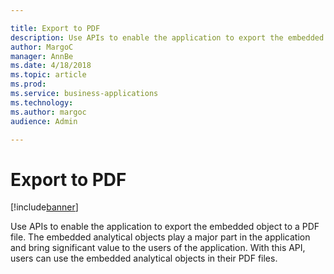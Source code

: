 ```yaml
---

title: Export to PDF
description: Use APIs to enable the application to export the embedded object to a PDF file.
author: MargoC
manager: AnnBe
ms.date: 4/18/2018
ms.topic: article
ms.prod: 
ms.service: business-applications
ms.technology: 
ms.author: margoc
audience: Admin

---
```

#  Export to PDF




[!include[banner](../../includes/banner.md)]

Use APIs to enable the application to export the embedded object to a PDF file.
The embedded analytical objects play a major part in the application and bring
significant value to the users of the application. With this API, users can use
the embedded analytical objects in their PDF files.

